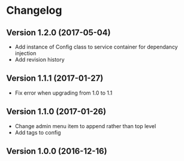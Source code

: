 # Changelog

## Version 1.2.0 (2017-05-04)
- Add instance of Config class to service container for dependancy injection
- Add revision history

## Version 1.1.1 (2017-01-27)
- Fix error when upgrading from 1.0 to 1.1

## Version 1.1.0 (2017-01-26)
- Change admin menu item to append rather than top level
- Add tags to config

## Version 1.0.0 (2016-12-16)
